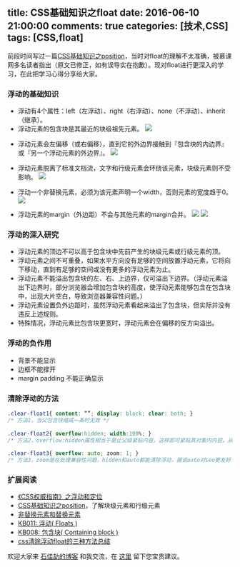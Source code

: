 title: CSS基础知识之float
date: 2016-06-10 21:00:00
comments: true
categories: [技术,CSS]
tags: [CSS,float] 
---
前段时间写过一篇[CSS基础知识之position](http://shijiajie.com/2016/04/17/frontend-css-position-learning-note/)，当时对float的理解不太准确，被慕课网多名读者指出（原文已修正，如有误导实在抱歉）。现对float进行更深入的学习，在此把学习心得分享给大家。

### 浮动的基础知识
- 浮动有4个属性：left（左浮动）、right（右浮动）、none（不浮动）、inherit（继承）。
- 浮动元素的包含块是其最近的块级祖先元素。
![](http://qn.shisb.com/blog/frontend-css-float-learning-note/2.jpg)

<!-- more -->

- 浮动元素会左偏移（或右偏移），直到它的外边界接触到『包含块的内边界』或『另一个浮动元素的外边界』。
![](http://qn.shisb.com/blog/frontend-css-float-learning-note/3.jpg)

- 浮动元素脱离了标准文档流，文字和行级元素会环绕该元素，块级元素则不受影响。
![](http://qn.shisb.com/blog/frontend-css-float-learning-note/1.jpg)

- 浮动一个非替换元素，必须为该元素声明一个width，否则元素的宽度趋于0。
![](http://qn.shisb.com/blog/frontend-css-float-learning-note/6.jpg)

- 浮动元素的margin（外边距）不会与其他元素的margin合并。
![](http://qn.shisb.com/blog/frontend-css-float-learning-note/4.jpg)
![](http://qn.shisb.com/blog/frontend-css-float-learning-note/5.jpg)

### 浮动的深入研究
- 浮动元素的顶边不可以高于包含块中先前产生的块级元素或行级元素的顶。
- 浮动元素之间不可重叠，如果水平方向没有足够的空间放置浮动元素，它将向下移动，直到有足够的空间或没有更多的浮动元素为止。
- 浮动元素不能溢出包含块的左、右、上边界，仅可溢出下边界。（浮动元素溢出下边界时，部分浏览器会增加包含块的高度，使浮动元素能够包含在包含块中，出现大片空白，导致浏览器兼容性问题。）
- 浮动元素设置负外边距时，虽然浮动元素看起来溢出了包含块，但实际并没有违反上述规则。
- 特殊情况，浮动元素比包含块更宽时，浮动元素会在偏移的反方向溢出。

### 浮动的负作用
- 背景不能显示
- 边框不能撑开
- margin padding 不能正确显示

### 清除浮动的方法
``` CSS
.clear-float1{ content: “”; display: block; clear: both; }
/* 方法1，当父包含块缩成一条时无效 */
 
.clear-float2{ overflow:hidden; width:100%; }
/* 方法2，overflow:hidden属性相当于是让父级紧贴内容，这样即可紧贴其对象内内容，从而实现了清除浮动。 */
 
.clear-float3{ overflow: auto; zoom: 1; } 
/* 方法3，zoom是在处理兼容性问题，hidden和auto都能清除浮动，据说auto对seo更友好 */
```

### 扩展阅读
- [《CSS权威指南》之浮动和定位](https://book.douban.com/subject/2308234/)
- [CSS基础知识之position](http://shijiajie.com/2016/04/17/frontend-css-position-learning-note)，了解块级元素和行级元素
- [非替换元素和替换元素](http://www.cnblogs.com/wkylin/archive/2011/05/12/2044328.html)
- [KB011: 浮动( Floats )](http://www.w3help.org/zh-cn/kb/011/)
- [KB008: 包含块( Containing block )](http://www.w3help.org/zh-cn/kb/008/)
- [css清除浮动float的三种方法总结](http://my.oschina.net/leipeng/blog/221125)

欢迎大家来 [石佳劼的博客](http://shijiajie.com) 和我交流，在 [这里](http://shijiajie.com/2016/06/10/frontend-css-float-learning-note/#ds-thread)  留下您宝贵建议。
